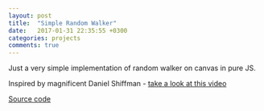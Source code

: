 ```yaml
---
layout: post
title:  "Simple Random Walker"
date:   2017-01-31 22:35:55 +0300
categories: projects
comments: true
---
```


Just a very simple implementation of random walker on canvas in pure JS.

Inspired by magnificent Daniel Shiffman - [take a look at this video][video]

<canvas width="780px" height="600px" style="background-color: black"></canvas>
<script src="/assets/JS/Random_Walker_1/index.js"></script>

<style>
  @media screen and (max-width: 600px) {
    canvas {
      width: 340px;
      }
  }
</style>


[Source code][source]

[source]: https://github.com/IgorKonovalov/Little_projects/tree/master/Random_walker
[video]: https://www.youtube.com/watch?v=l__fEY1xanY
